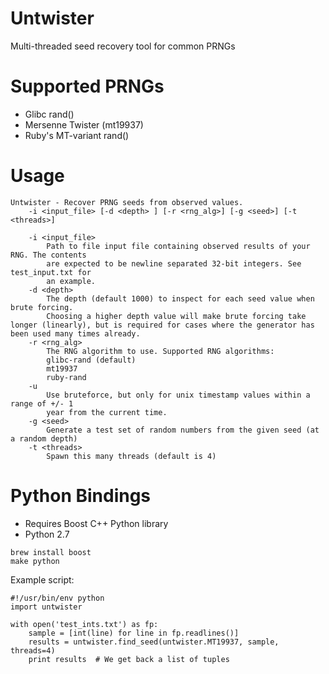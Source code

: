 Untwister
=========

Multi-threaded seed recovery tool for common PRNGs

Supported PRNGs
=================
* Glibc rand()
* Mersenne Twister (mt19937)
* Ruby's MT-variant rand()

Usage
========
```
Untwister - Recover PRNG seeds from observed values.
    -i <input_file> [-d <depth> ] [-r <rng_alg>] [-g <seed>] [-t <threads>]

    -i <input_file>
        Path to file input file containing observed results of your RNG. The contents
        are expected to be newline separated 32-bit integers. See test_input.txt for
        an example.
    -d <depth>
        The depth (default 1000) to inspect for each seed value when brute forcing.
        Choosing a higher depth value will make brute forcing take longer (linearly), but is required for cases where the generator has been used many times already.
    -r <rng_alg>
        The RNG algorithm to use. Supported RNG algorithms:
        glibc-rand (default)
        mt19937
        ruby-rand
    -u
        Use bruteforce, but only for unix timestamp values within a range of +/- 1
        year from the current time.
    -g <seed>
        Generate a test set of random numbers from the given seed (at a random depth)
    -t <threads>
        Spawn this many threads (default is 4)
```


Python Bindings
=================

* Requires Boost C++ Python library
* Python 2.7

```
brew install boost
make python
```


Example script:

```
#!/usr/bin/env python
import untwister

with open('test_ints.txt') as fp:
    sample = [int(line) for line in fp.readlines()]
    results = untwister.find_seed(untwister.MT19937, sample, threads=4)
    print results  # We get back a list of tuples
```
